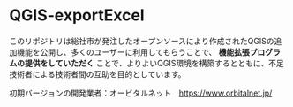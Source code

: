 # QGIS-exportExcel  
このリポジトリは総社市が発注したオープンソースにより作成されたQGISの追加機能を公開し、多くのユーザーに利用してもらうことで、 **機能拡張プログラムの提供をしていただく** ことで、よりよいQGIS環境を構築するとともに、不足技術者による技術者間の互助を目的としています。  

初期バージョンの開発業者：オービタルネット　https://www.orbitalnet.jp/  
